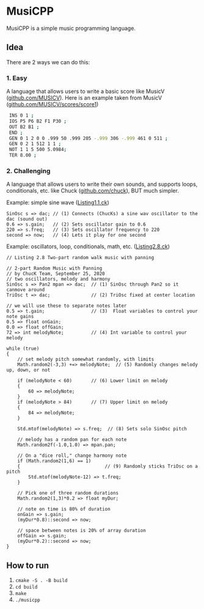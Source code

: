 # MusiCPP

MusiCPP is a simple music programming language.

## Idea

There are 2 ways we can do this:

### 1. Easy

A language that allows users to write a basic score like MusicV ([github.com/MUSICV](https://github.com/vlazzarini/MUSICV)). Here is an example taken from MusicV ([github.com/MUSICV/scores/score1](https://github.com/vlazzarini/MUSICV/blob/master/scores/score1))

```bash
 INS 0 1 ;
 IOS P5 P6 B2 F1 P30 ;
 OUT B2 B1 ;
 END ;
 GEN 0 1 2 0 0 .999 50 .999 205 -.999 306 -.999 461 0 511 ;
 GEN 0 2 1 512 1 1 ;
 NOT 1 1 5 500 5.0984;
 TER 8.00 ;
```


### 2. Challenging

A language that allows users to write their own sounds, and supports loops, conditionals, etc. like Chuck ([github.com/chuck](https://github.com/ccrma/chuck)), BUT much simpler.

Example: simple sine wave ([Listing1.1.ck](https://github.com/ccrma/chuck/blob/main/examples/book/digital-artists/chapter1/Listing1.1.ck))

```ck
SinOsc s => dac; // (1) Connects (ChucKs) a sine wav oscillator to the dac (sound out)
0.6 => s.gain;   // (2) Sets oscillator gain to 0.6
220 => s.freq;   // (3) Sets oscillator frequency to 220
second => now;   // (4) Lets it play for one second
```

Example: oscillators, loop, conditionals, math, etc. ([Listing2.8.ck](https://github.com/ccrma/chuck/blob/main/examples/book/digital-artists/chapter2/Listing2.8.ck))

```ck
// Listing 2.8 Two-part random walk music with panning

// 2-part Random Music with Panning
// by ChucK Team, September 25, 2020
// two oscillators, melody and harmony
SinOsc s => Pan2 mpan => dac;  // (1) SinOsc through Pan2 so it canmove around
TriOsc t => dac;               // (2) TriOsc fixed at center location

// we will use these to separate notes later
0.5 => t.gain;                 // (3)  Float variables to control your note gains
0.5 => float onGain;
0.0 => float offGain;
72 => int melodyNote;          // (4) Int variable to control your melody

while (true)
{
    // set melody pitch somewhat randomly, with limits
    Math.random2(-3,3) +=> melodyNote;  // (5) Randomly changes melody up, down, or not

    if (melodyNote < 60)       // (6) Lower limit on melody
    {
        60 => melodyNote;
    }
    if (melodyNote > 84)       // (7) Upper limit on melody
    {
        84 => melodyNote;
    }

    Std.mtof(melodyNote) => s.freq;  // (8) Sets solo SinOsc pitch

    // melody has a random pan for each note
    Math.random2f(-1.0,1.0) => mpan.pan;

    // On a "dice roll," change harmony note
    if (Math.random2(1,6) == 1)
    {                               // (9) Randomly sticks TriOsc on a pitch
        Std.mtof(melodyNote-12) => t.freq; 
    }

    // Pick one of three random durations
    Math.random2(1,3)*0.2 => float myDur;

    // note on time is 80% of duration
    onGain => s.gain;
    (myDur*0.8)::second => now;

    // space between notes is 20% of array duration
    offGain => s.gain;
    (myDur*0.2)::second => now;
}
```

## How to run

1. `cmake -S . -B build`
2. `cd build`
3. `make`
4. `./musicpp`

